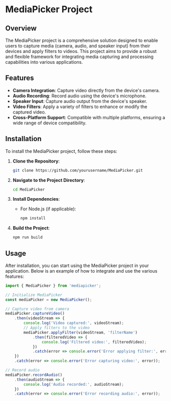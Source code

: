 # MediaPicker Project

## Overview

The MediaPicker project is a comprehensive solution designed to enable users to capture media (camera, audio, and speaker input) from their devices and apply filters to videos. This project aims to provide a robust and flexible framework for integrating media capturing and processing capabilities into various applications.

## Features

- **Camera Integration**: Capture video directly from the device's camera.
- **Audio Recording**: Record audio using the device's microphone.
- **Speaker Input**: Capture audio output from the device's speaker.
- **Video Filters**: Apply a variety of filters to enhance or modify the captured video.
- **Cross-Platform Support**: Compatible with multiple platforms, ensuring a wide range of device compatibility.

## Installation

To install the MediaPicker project, follow these steps:

1. **Clone the Repository**:
    ```bash
    git clone https://github.com/yourusername/MediaPicker.git
    ```

2. **Navigate to the Project Directory**:
    ```bash
    cd MediaPicker
    ```

3. **Install Dependencies**:
    - For Node.js (if applicable):
        ```bash
        npm install
        ```

4. **Build the Project**:
    ```bash
    npm run build
    ```

## Usage

After installation, you can start using the MediaPicker project in your application. Below is an example of how to integrate and use the various features:

```javascript
import { MediaPicker } from 'mediapicker';

// Initialize MediaPicker
const mediaPicker = new MediaPicker();

// Capture video from camera
mediaPicker.captureVideo()
    .then(videoStream => {
        console.log('Video captured:', videoStream);
        // Apply filters to the video
        mediaPicker.applyFilter(videoStream, 'filterName')
            .then(filteredVideo => {
                console.log('Filtered video:', filteredVideo);
            })
            .catch(error => console.error('Error applying filter:', error));
    })
    .catch(error => console.error('Error capturing video:', error));

// Record audio
mediaPicker.recordAudio()
    .then(audioStream => {
        console.log('Audio recorded:', audioStream);
    })
    .catch(error => console.error('Error recording audio:', error));
